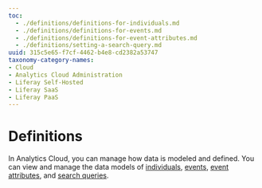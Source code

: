 ```yaml
---
toc:
  - ./definitions/definitions-for-individuals.md
  - ./definitions/definitions-for-events.md
  - ./definitions/definitions-for-event-attributes.md
  - ./definitions/setting-a-search-query.md
uuid: 315c5e65-f7cf-4462-b4e8-cd2382a53747
taxonomy-category-names:
- Cloud
- Analytics Cloud Administration
- Liferay Self-Hosted
- Liferay SaaS
- Liferay PaaS
---
```


# Definitions

In Analytics Cloud, you can manage how data is modeled and defined. You can view and manage the data models of [individuals](./definitions/definitions-for-individuals.md), [events](./definitions/definitions-for-events.md), [event attributes](./definitions/definitions-for-event-attributes.md), and [search queries](./definitions/setting-a-search-query.md).